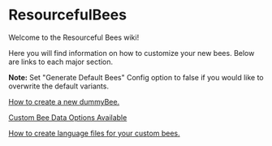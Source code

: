 # ResourcefulBees
 
Welcome to the Resourceful Bees wiki!

Here you will find information on how to customize your new bees. Below are links to each major section.

**Note:** Set "Generate Default Bees" Config option to false if you would like to overwrite the default variants.


[How to create a new dummyBee.](https://github.com/Dungeon-Derps-Development/ResourcefulBees/wiki/Create-New-Bee)


[Custom Bee Data Options Available](https://github.com/Dungeon-Derps-Development/ResourcefulBees/wiki/Bee-Data)


[How to create language files for your custom bees.](https://github.com/Dungeon-Derps-Development/ResourcefulBees/wiki/Language-Files)
